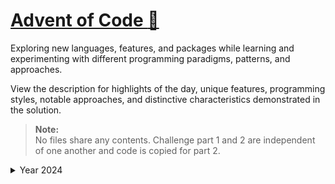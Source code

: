 # [Advent of Code :christmas_tree:](https://adventofcode.com)
Exploring new languages, features, and packages while learning and experimenting with different programming paradigms,
patterns, and approaches.

View the description for highlights of the day, unique features, programming styles, notable approaches, 
and distinctive characteristics demonstrated in the solution.

> **Note:**  
> No files share any contents. Challenge part 1 and 2 are independent of one another and code is copied for part 2.

<details>
<summary>Year 2024</summary>
<br/>
The year of the  :snake: Python :snake:
<br/>
<br/>

> **Folder structure:**
>  - \<day number\>
>    - assets
>      - input.txt (individual challenge input)
>      - input_demo.txt (example input)
>      - input_demo_2.txt (if available)
>    - 1.py (first challenge)
>    - 2.py (second challenge)
>    - \_\_init\_\_.py
>  - \_\_init\_\_.py

<br/>

<table>
  <thead>
    <tr>
      <th style="width:5%;">Day</th>
      <th style="width:5%;">Finished</th>
      <th style="width:15%;">Style</th>
      <th style="width:30%;">Notable Approach</th>
      <th style="width:25%;">Notable Features</th>
      <th style="width:20%;">Other</th>
    </tr>
  </thead>
  <tbody>
    <tr>
      <td>1.1 <br/> 1.2</td>
      <td>:star: :star:</td>
      <td>Imperative</td>
      <td>/</td>
      <td>/</td>
      <td>/</td>
    </tr>
    <tr>
      <td>2.1</td>
      <td>:star:</td>
      <td>Functional</td>
      <td>
        1. Compare every next two level in a tuple.<br>
        - E.g. [7 6 4 2 1] -> (7, 6) -> (6, 4) -> ...<br>
        2. Return False if a rule is broken.<br>
      </td>
      <td>
        1. Immutable and deterministic functions.<br>
        - No side effects.<br>
        - No observable effects outside its scope.<br>
        2. Pipeline design pattern.<br>
        3. Utilizing 'compose' from 'toolz'.<br>
      </td>
      <td>/</td>
    </tr>
    <tr>
      <td>3.1</td>
      <td>:star:</td>
      <td>One-liner</td>
      <td>
        1. Regex to capture pairs of numbers.<br>
        2. Compute the sum of the resulting products.<br>
      </td>
      <td>
        1. Regex with capturing groups.<br>
      </td>
      <td>/</td>
    </tr>
    <tr>
      <td>8.1</td>
      <td>:star:</td>
      <td>Functional</td>
      <td>
        1. Create a list of antennas and coordinates.<br>
        2. Create a list of all possible antinodes.<br>
        3. Remove antinodes not in boundary.<br>
      </td>
      <td>
        1. Using numpy for vector calculations.<br>
      </td>
      <td>
        Note: when you pop an element out of an array, lower the "loop variable".<br>
      </td>
    </tr>
    <tr>
      <td>9.1</td>
      <td></td>
      <td></td>
      <td>
        1. .<br>
        2. .<br>
      </td>
      <td>
        1. .<br>
      </td>
      <td>
        /
      </td>
    </tr>
    <tr>
      <td>10.1</td>
      <td></td>
      <td></td>
      <td>
        1. .<br>
        2. .<br>
      </td>
      <td>
        1. .<br>
      </td>
      <td>
        /
      </td>
    </tr>
    <tr>
      <td>11.1<br>11.2</td>
      <td>:star:</td>
      <td>Functional</td>
      <td>
        1. Apply rules to a single stone.<br>
        2. Apply rules to all stones (at the same time).<br>
      </td>
      <td>
        1. Introduced a main function to avoid referencing variables in outer scope.<br>
        2. Added a timer to time the program execution time.<br>
        - Used divmod() to divide and use modulo.<br>
        3. Added python concurrent functionality.<br>
      </td>
      <td>
        /
      </td>
    </tr>
    <tr>
      <td>9.1</td>
      <td></td>
      <td></td>
      <td>
        1. .<br>
        2. .<br>
      </td>
      <td>
        1. .<br>
      </td>
      <td>
        /
      </td>
    </tr>
  </tbody>
</table>

</details>
